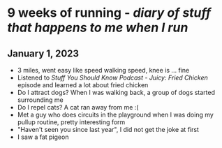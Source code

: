 # 9 weeks of running - *diary of stuff that happens to me when I run*

## January 1, 2023
- 3 miles, went easy like speed walking speed, knee is ... fine
- Listened to *Stuff You Should Know Podcast - Juicy: Fried Chicken* episode and learned a lot about fried chicken
- Do I attract dogs? When I was walking back, a group of dogs started surrounding me
- Do I repel cats? A cat ran away from me :(
- Met a guy who does circuits in the playground when I was doing my pullup routine, pretty interesting form
- "Haven't seen you since last year", I did not get the joke at first
- I saw a fat pigeon
